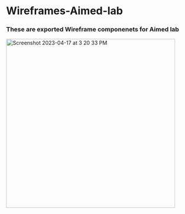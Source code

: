 # Wireframes-Aimed-lab

### These are exported Wireframe componenets for Aimed lab
<img width="457" alt="Screenshot 2023-04-17 at 3 20 33 PM" src="https://user-images.githubusercontent.com/42214175/232601203-cba97511-a3cb-4f89-920b-77f70afd34a1.png">

